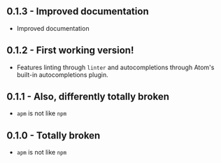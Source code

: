 ## 0.1.3 - Improved documentation
* Improved documentation

## 0.1.2 - First working version!
* Features linting through `linter` and autocompletions through Atom's built-in autocompletions plugin.

## 0.1.1 - Also, differently totally broken
* `apm` is not like `npm`

## 0.1.0 - Totally broken
* `apm` is not like `npm`
